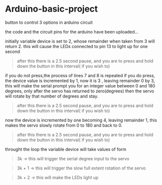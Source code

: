 # Arduino-basic-project
button to control 3 options in arduino circuit

the code and the circuit pins for the arduino have been uploaded...

initially variable device is set to 2, whose remainder when taken from 3 will return 2.
this will cause the LEDs connected to pin 13 to light up for one second
>after this there is a 2.5 second pause, and you are to press and hold down the button in this interval( if you wish to)

if you do not press,the process of lines 7 and 8 is repeated
if you do press, the device value is incremented by 1, now it is 3 , leaving remainder 0 by 3, 
this will make the serial prompt you for an integer value between 0 and 180 degrees, only after the servo has returned to zero(degrees)
then the servo will rotate by that number of degrees and stay.

>after this there is a 2.5 second pause, and you are to press and hold down the button in this interval( if you wish to)

now the device is incremented by one becoming 4, leaving remainder 1,
this makes the servo slowly rotate from 0 to 180 and back to 0.

>after this there is a 2.5 second pause, and you are to press and hold down the button in this interval( if you wish to)


throught the loop the variable device will take values of form 
> 3k -> this will trigger the serial degree input to the servo

> 3k + 1 -> this will trigger the slow full extent rotation of the servo

> 3k + 2 -> this will make the LEDs light up 
